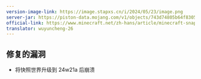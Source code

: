 ```yaml
---
version-image-link: https://image.stapxs.cn/i/2024/05/23/image.png
server-jar: https://piston-data.mojang.com/v1/objects/743d74805b64f83052fe449993f42182f76b129e/server.jar
official-link: https://www.minecraft.net/zh-hans/article/minecraft-snapshot-24w21a
translator: wuyuncheng-26
---
```

## 修复的漏洞
* 将快照世界升级到 24w21a 后崩溃

